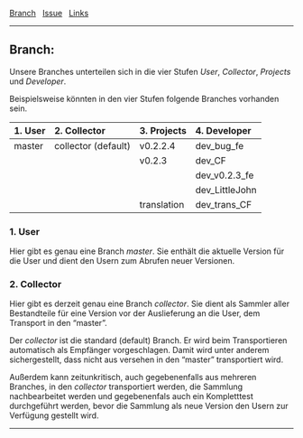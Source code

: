<a href="#user-content-branch" title="Branch">Branch</a> &nbsp; 
<a href="#user-content-issue" title="Issue">Issue</a> &nbsp; 
<a href="#user-content-links" title="Links">Links</a> &nbsp; 

---
## Branch:
Unsere Branches unterteilen sich in die vier Stufen *User*, *Collector*, *Projects* und *Developer*.

Beispielsweise könnten in den vier Stufen folgende Branches vorhanden sein.  

| 1. User | 2. Collector        | 3. Projects | 4. Developer   |
| :------ | :------------------ | :---------- | :------------- |
| master  | collector (default) | v0.2.2.4    | dev_bug_fe     |
|         |                     | v0.2.3      | dev_CF         |
|         |                     |             | dev_v0.2.3_fe  |
|         |                     |             | dev_LittleJohn |
|         |                     | translation | dev_trans_CF   |

### 1. User  
Hier gibt es genau eine Branch *master*. Sie enthält die aktuelle Version für die User und dient den Usern zum Abrufen neuer Versionen.

### 2. Collector  
Hier gibt es derzeit genau eine Branch *collector*. Sie dient als Sammler aller Bestandteile für eine Version vor der Auslieferung an die User, dem Transport in den “master”.  

Der *collector* ist die standard (default) Branch. Er wird beim Transportieren automatisch als Empfänger vorgeschlagen. Damit wird unter anderem sichergestellt, dass nicht aus versehen in den “master” transportiert wird.  

Außerdem kann zeitunkritisch, auch gegebenenfalls aus mehreren Branches, in den *collector* transportiert werden, die Sammlung nachbearbeitet werden und gegebenenfals auch ein Kompletttest durchgeführt werden, bevor die Sammlung als neue Version den Usern zur Verfügung gestellt wird.  



---
